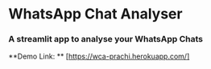 # WhatsApp Chat Analyser
### A streamlit app to analyse your WhatsApp Chats

**Demo Link: ** [https://wca-prachi.herokuapp.com/]
